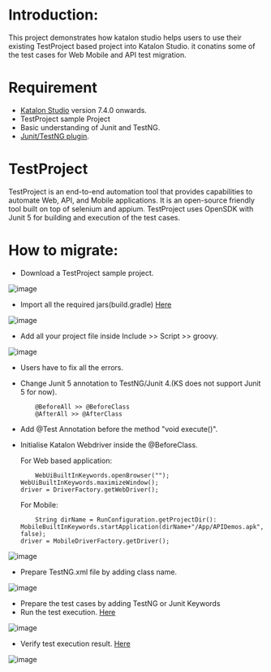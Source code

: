 # Introduction:

This project demonstrates how katalon studio helps users to use their existing TestProject based project into Katalon Studio. it conatins some of the test cases for Web Mobile and API test migration.

# Requirement

* [Katalon Studio][KS] version 7.4.0 onwards.
* TestProject sample Project
* Basic understanding of Junit and TestNG.
* [Junit/TestNG plugin][2].

# TestProject

TestProject is an end-to-end automation tool that provides capabilities to automate Web, API, and Mobile applications. It is an open-source friendly tool built on top of selenium and appium.
TestProject uses OpenSDK with Junit 5 for building and execution of the test cases.

# How to migrate:

* Download a TestProject sample project.

![image](https://user-images.githubusercontent.com/84115288/210084530-22a208fa-c8a0-4834-b03a-a7c5e085d33a.png)

* Import all the required jars(build.gradle) [Here][1]

![image](https://user-images.githubusercontent.com/84115288/215267567-f7320a19-61b1-4970-ac3d-2814e8a591d6.png)


* Add all your project file inside Include >> Script >> groovy.

![image](https://user-images.githubusercontent.com/84115288/210084671-bed87d11-1cdf-4501-9d84-fb0dea43ef5a.png)

* Users have to fix all the errors.

* Change Junit 5 annotation to TestNG/Junit 4.(KS does not support Junit 5 for now).

          @BeforeAll >> @BeforeClass
          @AfterAll >> @AfterClass

* Add @Test Annotation before the method "void execute()".

* Initialise Katalon Webdriver inside the @BeforeClass.

  For Web based application:

          WebUiBuiltInKeywords.openBrowser("");
	  WebUiBuiltInKeywords.maximizeWindow();
	  driver = DriverFactory.getWebDriver();
    
   For Mobile:
   
          String dirName = RunConfiguration.getProjectDir():
	  MobileBuiltInKeywords.startApplication(dirName+"/App/APIDemos.apk", false);
	  driver = MobileDriverFactory.getDriver();

![image](https://user-images.githubusercontent.com/84115288/210084851-39692b4d-4d0e-4860-8ff5-6c1896a9766e.png)

* Prepare TestNG.xml file by adding class name.

![image](https://user-images.githubusercontent.com/84115288/210084933-dfa55136-550c-470c-985d-50015b38e464.png)

* Prepare the test cases by adding TestNG or Junit Keywords
* Run the test execution. [Here][3]

![image](https://user-images.githubusercontent.com/84115288/210085012-b7c67da6-122e-41cc-8964-8e17bfa9ae2c.png)

* Verify test execution result. [Here][4]

![image](https://user-images.githubusercontent.com/84115288/210085236-3c2b9cb4-a59e-4722-9d73-4b8cbf10bfb1.png)


[1]: <https://docs.katalon.com/docs/general-information/proof-of-concept/dependencies-management-with-native-gradle-support-poc-in-katalon-studio#gradle-settings-in-katalon-studio> "Here"
[2]: <https://store.katalon.com/product/180/TestNG-JUnit-Keywords> "Junit/TestNG plugin"
[KS]: <https://docs.katalon.com/docs/get-started/katalon-studio-installation/install-katalon-studio-on-macoswindows#download-katalon-studio> "Katalon Studio"

[3]: <https://docs.katalon.com/docs/execute/execute-tests-with-katalon-studio/execute-tests-with-katalon-studio-overview#ariaid-title1> "Here"
[4]: <https://docs.katalon.com/docs/analyze/reports/view-test-reports/view-test-reports-in-katalon-testops/view-test-results-and-execution-logs-in-katalon-testops#ariaid-title1> "Here"
